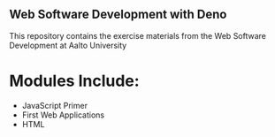 ## Web Software Development with Deno
This repository contains the exercise materials from the Web Software Development at Aalto University

# Modules Include:
- JavaScript Primer
- First Web Applications
- HTML

